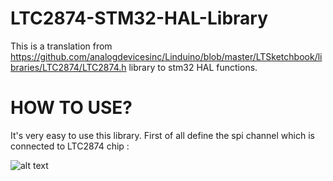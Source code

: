# LTC2874-STM32-HAL-Library
This is a translation from https://github.com/analogdevicesinc/Linduino/blob/master/LTSketchbook/libraries/LTC2874/LTC2874.h library to stm32 HAL functions.


# HOW TO USE?
It's very easy to use this library.
First of all define the spi channel which is connected to LTC2874 chip :

![alt text](https://github.com/Saffarofski/LTC2874-STM32-HAL-Library/blob/master/Pics/1.webp?raw=true)
